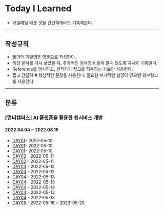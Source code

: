 # Today I Learned

- 매일매일 배운 것을 간단하게라도 기록해본다.

---

## 작성규칙

- 폴더와 파일명은 영문으로 작성한다.
- 해당 문서를 다시 보았을 때, 추가적인 검색의 비용이 들지 않도록 자세히 기록한다.
- Reference를 명시하고, 원작자가 참고를 허용하는 자료만 사용한다.
- 짧고 간결하며 핵심적인 문장을 사용한다. 필요한 부가적인 설명이 있으면 외부링크를 사용한다.

---

## 분류

### [멀티캠퍼스] AI 플랫폼을 활용한 웹서비스 개발

#### 2022.04.04 ~ 2022.08.19

- [DAY01](/day01/)- 2022-05-10
- [DAY01](/day011/)- 2022-05-10
- [DAY01](/day01ws/)- 2022-05-10
- [DAY02](/day02/) - 2022-05-11
- [DAY02](/day022/) - 2022-05-11
- [DAY03](/day03/) - 2022-05-12
- [DAY03](/day033/) - 2022-05-12
- [DAY04](/day04/) - 2022-05-13
- [DAY04](/day044/) - 2022-05-13
- [DAY04](/day045) - 2022-05-13
- [DAY04](/day046/) - 2022-05-13
- [DAY04](/day047/) - 2022-05-13
- [DAY05](/day05/) - 2022-05-16 ~ 2022-05-20
